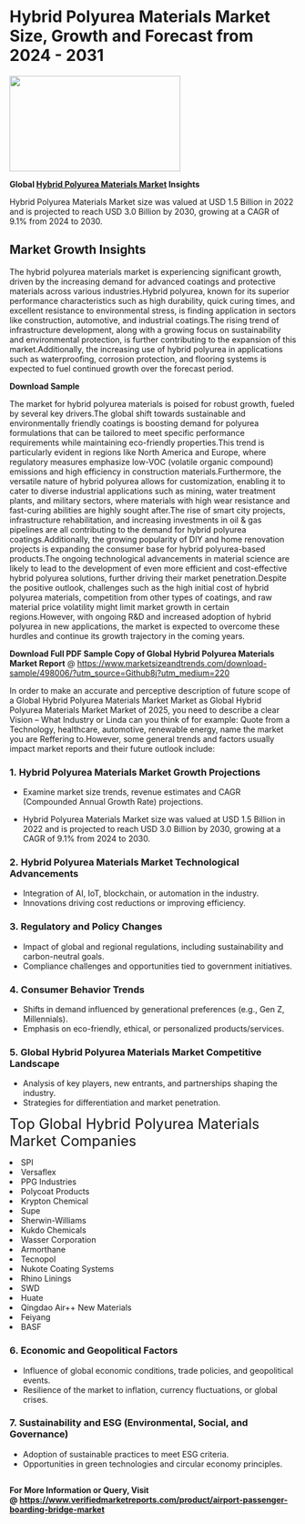 <H1>Hybrid Polyurea Materials Market Size, Growth and Forecast from 2024 - 2031</H1><img class="aligncenter size-medium wp-image-584254" src="https://thirdeyenews.in/wp-content/uploads/2024/09/Global-Market-Research-300x168.jpeg" alt="" width="300" height="168" /><p><strong>Global&nbsp;<a href="https://www.marketsizeandtrends.com/download-sample/498006/?utm_source=Github8j?utm_medium=220">Hybrid Polyurea Materials Market</a> Insights</strong></p><p>Hybrid Polyurea Materials Market size was valued at USD 1.5 Billion in 2022 and is projected to reach USD 3.0 Billion by 2030, growing at a CAGR of 9.1% from 2024 to 2030.</p><p><h2>Market Growth Insights</h2> <p>The hybrid polyurea materials market is experiencing significant growth, driven by the increasing demand for advanced coatings and protective materials across various industries.Hybrid polyurea, known for its superior performance characteristics such as high durability, quick curing times, and excellent resistance to environmental stress, is finding application in sectors like construction, automotive, and industrial coatings.The rising trend of infrastructure development, along with a growing focus on sustainability and environmental protection, is further contributing to the expansion of this market.Additionally, the increasing use of hybrid polyurea in applications such as waterproofing, corrosion protection, and flooring systems is expected to fuel continued growth over the forecast period.</p> <p><strong>Download Sample</strong></p> <p>The market for hybrid polyurea materials is poised for robust growth, fueled by several key drivers.The global shift towards sustainable and environmentally friendly coatings is boosting demand for polyurea formulations that can be tailored to meet specific performance requirements while maintaining eco-friendly properties.This trend is particularly evident in regions like North America and Europe, where regulatory measures emphasize low-VOC (volatile organic compound) emissions and high efficiency in construction materials.Furthermore, the versatile nature of hybrid polyurea allows for customization, enabling it to cater to diverse industrial applications such as mining, water treatment plants, and military sectors, where materials with high wear resistance and fast-curing abilities are highly sought after.The rise of smart city projects, infrastructure rehabilitation, and increasing investments in oil & gas pipelines are all contributing to the demand for hybrid polyurea coatings.Additionally, the growing popularity of DIY and home renovation projects is expanding the consumer base for hybrid polyurea-based products.The ongoing technological advancements in material science are likely to lead to the development of even more efficient and cost-effective hybrid polyurea solutions, further driving their market penetration.Despite the positive outlook, challenges such as the high initial cost of hybrid polyurea materials, competition from other types of coatings, and raw material price volatility might limit market growth in certain regions.However, with ongoing R&D and increased adoption of hybrid polyurea in new applications, the market is expected to overcome these hurdles and continue its growth trajectory in the coming years.</p> <p><span class=""><strong>Download Full PDF Sample Copy of Global Hybrid Polyurea Materials Market Report</strong> @ <a href="https://www.marketsizeandtrends.com/download-sample/498006/?utm_source=Github8j?utm_medium=220" target="_blank">https://www.marketsizeandtrends.com/download-sample/498006/?utm_source=Github8j?utm_medium=220</a></span></p><p>In order to make an accurate and perceptive description of future scope of a Global&nbsp;Hybrid Polyurea Materials Market Market as Global&nbsp;Hybrid Polyurea Materials Market Market of 2025, you need to describe a clear Vision &ndash; What Industry or Linda can you think of for example: Quote from a Technology, healthcare, automotive, renewable energy, name the market you are Reffering to.However, some general trends and factors usually impact market reports and their future outlook include:</p><h3>1.&nbsp;<strong>Hybrid Polyurea Materials Market Growth Projections</strong></h3><ul><li>Examine market size trends, revenue estimates and CAGR (Compounded Annual Growth Rate) projections.</li><li><p>Hybrid Polyurea Materials Market size was valued at USD 1.5 Billion in 2022 and is projected to reach USD 3.0 Billion by 2030, growing at a CAGR of 9.1% from 2024 to 2030.</p></li></ul><h3>2.&nbsp;<strong>Hybrid Polyurea Materials Market Technological Advancements</strong></h3><ul><li>Integration of AI, IoT, blockchain, or automation in the industry.</li><li>Innovations driving cost reductions or improving efficiency.</li></ul><h3>3.&nbsp;<strong>Regulatory and Policy Changes</strong></h3><ul><li>Impact of global and regional regulations, including sustainability and carbon-neutral goals.</li><li>Compliance challenges and opportunities tied to government initiatives.</li></ul><h3>4.&nbsp;<strong>Consumer Behavior Trends</strong></h3><ul><li>Shifts in demand influenced by generational preferences (e.g., Gen Z, Millennials).</li><li>Emphasis on eco-friendly, ethical, or personalized products/services.</li></ul><h3>5.&nbsp;<strong>Global Hybrid Polyurea Materials Market Competitive Landscape</strong></h3><ul><li>Analysis of key players, new entrants, and partnerships shaping the industry.</li><li>Strategies for differentiation and market penetration.</li></ul><p data-pm-slice="1 1 []"><span style="color: inherit; font-family: inherit; font-size: 25px;">Top Global Hybrid Polyurea Materials Market Companies</span></p><div class="" data-test-id=""><p><li>SPI</li><li> Versaflex</li><li> PPG Industries</li><li> Polycoat Products</li><li> Krypton Chemical</li><li> Supe</li><li> Sherwin-Williams</li><li> Kukdo Chemicals</li><li> Wasser Corporation</li><li> Armorthane</li><li> Tecnopol</li><li> Nukote Coating Systems</li><li> Rhino Linings</li><li> SWD</li><li> Huate</li><li> Qingdao Air++ New Materials</li><li> Feiyang</li><li> BASF</li></p></div><h3>6.&nbsp;<strong>Economic and Geopolitical Factors</strong></h3><ul><li>Influence of global economic conditions, trade policies, and geopolitical events.</li><li>Resilience of the market to inflation, currency fluctuations, or global crises.</li></ul><h3>7.&nbsp;<strong>Sustainability and ESG (Environmental, Social, and Governance)</strong></h3><ul><li>Adoption of sustainable practices to meet ESG criteria.</li><li>Opportunities in green technologies and circular economy principles.</li></ul><h2><strong style="font-size: 14px;">For More Information or Query, Visit @&nbsp;</strong><a style="background-color: #ffffff; font-size: 14px;" href="https://www.marketsizeandtrends.com/report/hybrid-polyurea-materials-market/" target="_blank">https://www.verifiedmarketreports.com/product/airport-passenger-boarding-bridge-market</a></h2>